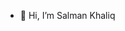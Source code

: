 - 👋 Hi, I’m Salman Khaliq

  

<!---
salman219786/salman219786 is a ✨ special ✨ repository because its `README.md` (this file) appears on your GitHub profile.
You can click the Preview link to take a look at your changes.
--->
